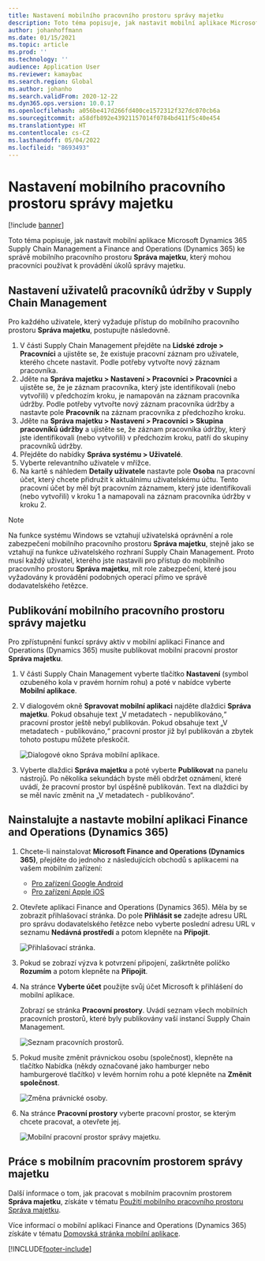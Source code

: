 ```yaml
---
title: Nastavení mobilního pracovního prostoru správy majetku
description: Toto téma popisuje, jak nastavit mobilní aplikace Microsoft Dynamics 365 Supply Chain Management a Finance and Operations (Dynamics 365) ke správě mobilního pracovního prostoru Správa majetku, který mohou pracovníci používat k provádění úkolů správy majetku.
author: johanhoffmann
ms.date: 01/15/2021
ms.topic: article
ms.prod: ''
ms.technology: ''
audience: Application User
ms.reviewer: kamaybac
ms.search.region: Global
ms.author: johanho
ms.search.validFrom: 2020-12-22
ms.dyn365.ops.version: 10.0.17
ms.openlocfilehash: a056be417d266fd400ce1572312f327dc070cb6a
ms.sourcegitcommit: a58dfb892e43921157014f0784bd411f5c40e454
ms.translationtype: HT
ms.contentlocale: cs-CZ
ms.lasthandoff: 05/04/2022
ms.locfileid: "8693493"
---
```

# <a name="set-up-the-asset-management-mobile-workspace"></a>Nastavení mobilního pracovního prostoru správy majetku

[!include [banner](../includes/banner.md)]

Toto téma popisuje, jak nastavit mobilní aplikace Microsoft Dynamics 365 Supply Chain Management a Finance and Operations (Dynamics 365) ke správě mobilního pracovního prostoru **Správa majetku**, který mohou pracovníci používat k provádění úkolů správy majetku.

## <a name="set-up-maintenance-worker-users-in-supply-chain-management"></a>Nastavení uživatelů pracovníků údržby v Supply Chain Management

Pro každého uživatele, který vyžaduje přístup do mobilního pracovního prostoru **Správa majetku**, postupujte následovně.

1. V části Supply Chain Management přejděte na **Lidské zdroje \> Pracovníci** a ujistěte se, že existuje pracovní záznam pro uživatele, kterého chcete nastavit. Podle potřeby vytvořte nový záznam pracovníka.
1. Jděte na **Správa majetku \> Nastavení \> Pracovníci \> Pracovníci** a ujistěte se, že je záznam pracovníka, který jste identifikovali (nebo vytvořili) v předchozím kroku, je namapován na záznam pracovníka údržby. Podle potřeby vytvořte nový záznam pracovníka údržby a nastavte pole **Pracovník** na záznam pracovníka z předchozího kroku.
1. Jděte na **Správa majetku \> Nastavení \> Pracovníci \> Skupina pracovníků údržby** a ujistěte se, že záznam pracovníka údržby, který jste identifikovali (nebo vytvořili) v předchozím kroku, patří do skupiny pracovníků údržby.
1. Přejděte do nabídky **Správa systému \> Uživatelé**.
1. Vyberte relevantního uživatele v mřížce.
1. Na kartě s náhledem **Detaily uživatele** nastavte pole **Osoba** na pracovní účet, který chcete přidružit k aktuálnímu uživatelskému účtu. Tento pracovní účet by měl být pracovním záznamem, který jste identifikovali (nebo vytvořili) v kroku 1 a namapovali na záznam pracovníka údržby v kroku 2.

> [!NOTE]
> Na funkce systému Windows se vztahují uživatelská oprávnění a role zabezpečení mobilního pracovního prostoru **Správa majetku**, stejně jako se vztahují na funkce uživatelského rozhraní Supply Chain Management. Proto musí každý uživatel, kterého jste nastavili pro přístup do mobilního pracovního prostoru **Správa majetku**, mít role zabezpečení, které jsou vyžadovány k provádění podobných operací přímo ve správě dodavatelského řetězce.

## <a name="publish-the-asset-management-mobile-workspace"></a>Publikování mobilního pracovního prostoru správy majetku

Pro zpřístupnění funkcí správy aktiv v mobilní aplikaci Finance and Operations (Dynamics 365) musíte publikovat mobilní pracovní prostor **Správa majetku**.

1. V části Supply Chain Management vyberte tlačítko **Nastavení** (symbol ozubeného kola v pravém horním rohu) a poté v nabídce vyberte **Mobilní aplikace**.
1. V dialogovém okně **Spravovat mobilní aplikaci** najděte dlaždici **Správa majetku**. Pokud obsahuje text „V metadatech - nepublikováno,“ pracovní prostor ještě nebyl publikován. Pokud obsahuje text „V metadatech - publikováno,“ pracovní prostor již byl publikován a zbytek tohoto postupu můžete přeskočit.

    ![Dialogové okno Správa mobilní aplikace.](media/mobile-workspaces.png "Dialogové okno Správa mobilní aplikace")

1. Vyberte dlaždici **Správa majetku** a poté vyberte **Publikovat** na panelu nástrojů. Po několika sekundách byste měli obdržet oznámení, které uvádí, že pracovní prostor byl úspěšně publikován. Text na dlaždici by se měl navíc změnit na „V metadatech - publikováno“.

## <a name="install-and-set-up-the-finance-and-operations-dynamics-365-mobile-app"></a>Nainstalujte a nastavte mobilní aplikaci Finance and Operations (Dynamics 365)

1. Chcete-li nainstalovat **Microsoft Finance and Operations (Dynamics 365)**, přejděte do jednoho z následujících obchodů s aplikacemi na vašem mobilním zařízení:

    - [Pro zařízení Google Android](https://go.microsoft.com/fwlink/?linkid=850662)
    - [Pro zařízení Apple iOS](https://go.microsoft.com/fwlink/?linkid=850663)

1. Otevřete aplikaci Finance and Operations (Dynamics 365). Měla by se zobrazit přihlašovací stránka. Do pole **Přihlásit se** zadejte adresu URL pro správu dodavatelského řetězce nebo vyberte poslední adresu URL v seznamu **Nedávná prostředí** a potom klepněte na **Připojit**.

    ![Přihlašovací stránka.](media/mobile-app-sign-in.png "Přihlašovací stránka")

1. Pokud se zobrazí výzva k potvrzení připojení, zaškrtněte políčko **Rozumím** a potom klepněte na **Připojit**.
1. Na stránce **Vyberte účet** použijte svůj účet Microsoft k přihlášení do mobilní aplikace.

    Zobrazí se stránka **Pracovní prostory**. Uvádí seznam všech mobilních pracovních prostorů, které byly publikovány vaší instancí Supply Chain Management.

    ![Seznam pracovních prostorů.](media/mobile-app-workspaces.png "Seznam pracovních prostorů")

1. Pokud musíte změnit právnickou osobu (společnost), klepněte na tlačítko Nabídka (někdy označované jako hamburger nebo hamburgerové tlačítko) v levém horním rohu a poté klepněte na **Změnit společnost**.

    ![Změna právnické osoby.](media/mobile-app-change-comp.png "Změna právnické osoby.")

1. Na stránce **Pracovní prostory** vyberte pracovní prostor, se kterým chcete pracovat, a otevřete jej.

    ![Mobilní pracovní prostor správy majetku.](media/mobile-app-asset-workspace.png "Mobilní pracovní prostor správy majetku")

## <a name="work-with-the-asset-management-mobile-workspace"></a>Práce s mobilním pracovním prostorem správy majetku

Další informace o tom, jak pracovat s mobilním pracovním prostorem **Správa majetku**, získáte v tématu [Použití mobilního pracovního prostoru Správa majetku](asset-management-mobile-workspace.md).

Více informací o mobilní aplikaci Finance and Operations (Dynamics 365) získáte v tématu [Domovská stránka mobilní aplikace](../../fin-ops-core/dev-itpro/mobile-apps/Mobile-app-home-page.md).


[!INCLUDE[footer-include](../../includes/footer-banner.md)]
